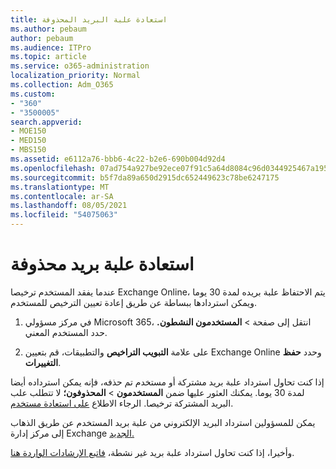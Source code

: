 ```yaml
---
title: استعادة علبة البريد المحذوفة
ms.author: pebaum
author: pebaum
ms.audience: ITPro
ms.topic: article
ms.service: o365-administration
localization_priority: Normal
ms.collection: Adm_O365
ms.custom:
- "360"
- "3500005"
search.appverid:
- MOE150
- MED150
- MBS150
ms.assetid: e6112a76-bbb6-4c22-b2e6-690b004d92d4
ms.openlocfilehash: 07ad754a927be92ece07f91c5a64d8084c96d0344925467a195033bdd3f445ac
ms.sourcegitcommit: b5f7da89a650d2915dc652449623c78be6247175
ms.translationtype: MT
ms.contentlocale: ar-SA
ms.lasthandoff: 08/05/2021
ms.locfileid: "54075063"
---
```

# <a name="restore-a-deleted-mailbox"></a>استعادة علبة بريد محذوفة

عندما يفقد المستخدم ترخيصا Exchange Online، يتم الاحتفاظ علبة بريده لمدة 30 يوما ويمكن استردادها ببساطة عن طريق إعادة تعيين الترخيص للمستخدم.
  
1. في مركز مسؤولي Microsoft 365، انتقل إلى  صفحة \> **المستخدمون النشطون.** حدد المستخدم المعني.

2. على علامة **التبويب التراخيص** والتطبيقات، قم بتعيين Exchange Online وحدد **حفظ التغييرات**.

إذا كنت تحاول استرداد علبة بريد مشتركة أو مستخدم تم حذفه، فإنه يمكن استرداده أيضا لمدة 30 يوما. يمكنك العثور عليها ضمن **المستخدمون** \> **المحذوفون؛** لا تتطلب علب البريد المشتركة ترخيصا. الرجاء الاطلاع [على استعادة مستخدم](https://docs.microsoft.com/microsoft-365/admin/add-users/restore-user).

يمكن للمسؤولين استرداد البريد الإلكتروني من علبة بريد المستخدم عن طريق الذهاب إلى مركز إدارة Exchange [الجديد.](https://techcommunity.microsoft.com/t5/exchange-team-blog/a-new-recoverableitems-experience-comes-to-exchange-online/ba-p/1505353)

وأخيرا، إذا كنت تحاول استرداد علبة بريد غير نشطة، [فاتبع الإرشادات الواردة هنا](https://docs.microsoft.com/microsoft-365/compliance/recover-an-inactive-mailbox).
  
